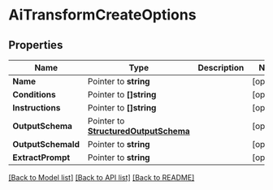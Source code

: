 # AiTransformCreateOptions

## Properties

Name | Type | Description | Notes
------------ | ------------- | ------------- | -------------
**Name** | Pointer to **string** |  | [optional] 
**Conditions** | Pointer to **[]string** |  | [optional] 
**Instructions** | Pointer to **[]string** |  | [optional] 
**OutputSchema** | Pointer to [**StructuredOutputSchema**](StructuredOutputSchema) |  | [optional] 
**OutputSchemaId** | Pointer to **string** |  | [optional] 
**ExtractPrompt** | Pointer to **string** |  | [optional] 

[[Back to Model list]](../README#documentation-for-models) [[Back to API list]](../README#documentation-for-api-endpoints) [[Back to README]](../README)


